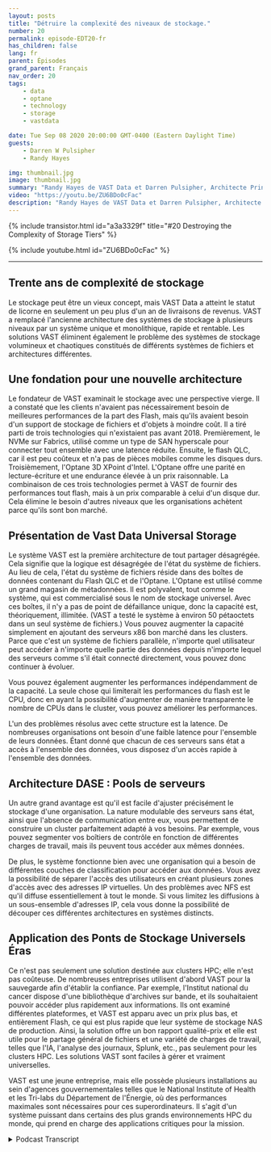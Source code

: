 ```yaml
---
layout: posts
title: "Détruire la complexité des niveaux de stockage."
number: 20
permalink: episode-EDT20-fr
has_children: false
lang: fr
parent: Épisodes
grand_parent: Français
nav_order: 20
tags:
    - data
    - optane
    - technology
    - storage
    - vastdata

date: Tue Sep 08 2020 20:00:00 GMT-0400 (Eastern Daylight Time)
guests:
    - Darren W Pulsipher
    - Randy Hayes

img: thumbnail.jpg
image: thumbnail.jpg
summary: "Randy Hayes de VAST Data et Darren Pulsipher, Architecte Principal des Solutions pour le Secteur Public chez Intel, discutent de l'architecture de stockage innovante de VAST Data qui élimine le besoin de niveaux en utilisant NVMe over Fabrics, QLC Flash et 3D XPoint Optane."
video: "https://youtu.be/ZU6BDo0cFac"
description: "Randy Hayes de VAST Data et Darren Pulsipher, Architecte Principal des Solutions pour le Secteur Public chez Intel, discutent de l'architecture de stockage innovante de VAST Data qui élimine le besoin de niveaux en utilisant NVMe over Fabrics, QLC Flash et 3D XPoint Optane."
---
```


<div>
{% include transistor.html id="a3a3329f" title="#20 Destroying the Complexity of Storage Tiers" %}

{% include youtube.html id="ZU6BDo0cFac" %}
</div>

---

## Trente ans de complexité de stockage

Le stockage peut être un vieux concept, mais VAST Data a atteint le statut de licorne en seulement un peu plus d'un an de livraisons de revenus. VAST a remplacé l'ancienne architecture des systèmes de stockage à plusieurs niveaux par un système unique et monolithique, rapide et rentable. Les solutions VAST éliminent également le problème des systèmes de stockage volumineux et chaotiques constitués de différents systèmes de fichiers et architectures différentes.

## Une fondation pour une nouvelle architecture

Le fondateur de VAST examinait le stockage avec une perspective vierge. Il a constaté que les clients n'avaient pas nécessairement besoin de meilleures performances de la part des Flash, mais qu'ils avaient besoin d'un support de stockage de fichiers et d'objets à moindre coût. Il a tiré parti de trois technologies qui n'existaient pas avant 2018. Premièrement, le NVMe sur Fabrics, utilisé comme un type de SAN hyperscale pour connecter tout ensemble avec une latence réduite. Ensuite, le flash QLC, car il est peu coûteux et n'a pas de pièces mobiles comme les disques durs. Troisièmement, l'Optane 3D XPoint d'Intel. L'Optane offre une parité en lecture-écriture et une endurance élevée à un prix raisonnable. La combinaison de ces trois technologies permet à VAST de fournir des performances tout flash, mais à un prix comparable à celui d'un disque dur. Cela élimine le besoin d'autres niveaux que les organisations achètent parce qu'ils sont bon marché.

## Présentation de Vast Data Universal Storage

Le système VAST est la première architecture de tout partager désagrégée. Cela signifie que la logique est désagrégée de l'état du système de fichiers. Au lieu de cela, l'état du système de fichiers réside dans des boîtes de données contenant du Flash QLC et de l'Optane. L'Optane est utilisé comme un grand magasin de métadonnées. Il est polyvalent, tout comme le système, qui est commercialisé sous le nom de stockage universel. Avec ces boîtes, il n'y a pas de point de défaillance unique, donc la capacité est, théoriquement, illimitée. (VAST a testé le système à environ 50 pétaoctets dans un seul système de fichiers.) Vous pouvez augmenter la capacité simplement en ajoutant des serveurs x86 bon marché dans les clusters. Parce que c'est un système de fichiers parallèle, n'importe quel utilisateur peut accéder à n'importe quelle partie des données depuis n'importe lequel des serveurs comme s'il était connecté directement, vous pouvez donc continuer à évoluer.

Vous pouvez également augmenter les performances indépendamment de la capacité. La seule chose qui limiterait les performances du flash est le CPU, donc en ayant la possibilité d'augmenter de manière transparente le nombre de CPUs dans le cluster, vous pouvez améliorer les performances.

L'un des problèmes résolus avec cette structure est la latence. De nombreuses organisations ont besoin d'une faible latence pour l'ensemble de leurs données. Étant donné que chacun de ces serveurs sans état a accès à l'ensemble des données, vous disposez d'un accès rapide à l'ensemble des données.

## Architecture DASE : Pools de serveurs

Un autre grand avantage est qu'il est facile d'ajuster précisément le stockage d'une organisation. La nature modulable des serveurs sans état, ainsi que l'absence de communication entre eux, vous permettent de construire un cluster parfaitement adapté à vos besoins. Par exemple, vous pouvez segmenter vos boîtiers de contrôle en fonction de différentes charges de travail, mais ils peuvent tous accéder aux mêmes données.

De plus, le système fonctionne bien avec une organisation qui a besoin de différentes couches de classification pour accéder aux données. Vous avez la possibilité de séparer l'accès des utilisateurs en créant plusieurs zones d'accès avec des adresses IP virtuelles. Un des problèmes avec NFS est qu'il diffuse essentiellement à tout le monde. Si vous limitez les diffusions à un sous-ensemble d'adresses IP, cela vous donne la possibilité de découper ces différentes architectures en systèmes distincts.

## Application des Ponts de Stockage Universels Éras

Ce n'est pas seulement une solution destinée aux clusters HPC; elle n'est pas coûteuse. De nombreuses entreprises utilisent d'abord VAST pour la sauvegarde afin d'établir la confiance. Par exemple, l'Institut national du cancer dispose d'une bibliothèque d'archives sur bande, et ils souhaitaient pouvoir accéder plus rapidement aux informations. Ils ont examiné différentes plateformes, et VAST est apparu avec un prix plus bas, et entièrement Flash, ce qui est plus rapide que leur système de stockage NAS de production. Ainsi, la solution offre un bon rapport qualité-prix et elle est utile pour le partage général de fichiers et une variété de charges de travail, telles que l'IA, l'analyse des journaux, Splunk, etc., pas seulement pour les clusters HPC. Les solutions VAST sont faciles à gérer et vraiment universelles.

VAST est une jeune entreprise, mais elle possède plusieurs installations au sein d'agences gouvernementales telles que le National Institute of Health et les Tri-labs du Département de l'Énergie, où des performances maximales sont nécessaires pour ces superordinateurs. Il s'agit d'un système puissant dans certains des plus grands environnements HPC du monde, qui prend en charge des applications critiques pour la mission.



<details>
<summary> Podcast Transcript </summary>

<p></p>

</details>
